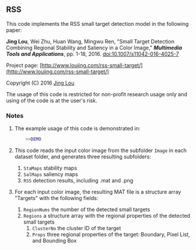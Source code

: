 ## RSS

This code implements the RSS small target detection model in the following paper:

**Jing Lou**, Wei Zhu, Huan Wang, Mingwu Ren, "Small Target Detection Combining Regional Stability and Saliency in a Color Image," ***Multimedia Tools and Applications***, pp. 1-18, 2016. [doi:10.1007/s11042-016-4025-7](http://link.springer.com/article/10.1007/s11042-016-4025-7)

Project page: [http://www.loujing.com/rss-small-target/](http://www.loujing.com/rss-small-target/)

Copyright (C) 2016 [Jing Lou](http://www.loujing.com)

The usage of this code is restricted for non-profit research usage only and using of the code is at the user's risk.


### Notes

 1. The example usage of this code is demonstrated in:
	```matlab
		>>DEMO
	```

 2. This code reads the input color image from the subfolder `Image` in each dataset folder, and generates three resulting subfolders:
	 1. `StaMaps`  stability maps
	 2. `SalMaps`  saliency maps
	 3. `RSS`  detection results, including .mat and .png

 3. For each input color image, the resulting MAT file is a structure array "Targets" with the following fields:
	 1. `RegionNums`  the number of the detected small targets
	 2. `Regions`  a structure array with the regional properties of the detected small targets
		 1. `ClusterNo`  the cluster ID of the target
		 2. `Props`  three regional properties of the target: Boundary, Pixel List, and Bounding Box